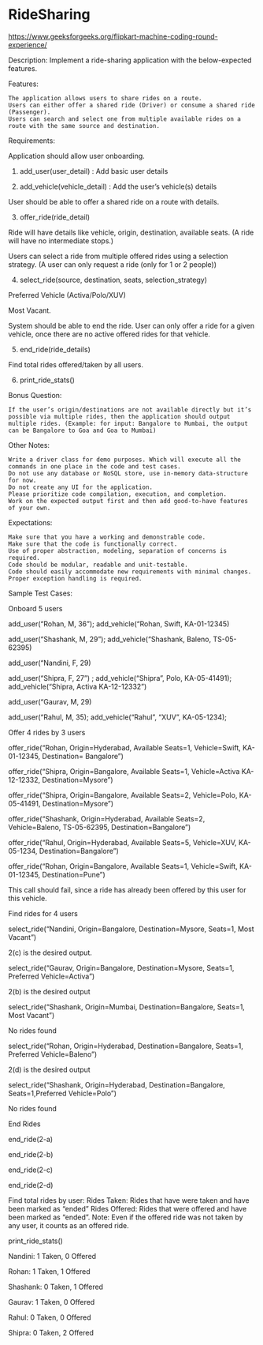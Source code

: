 # RideSharing
https://www.geeksforgeeks.org/flipkart-machine-coding-round-experience/


Description: Implement a ride-sharing application with the below-expected features.

Features:

    The application allows users to share rides on a route.
    Users can either offer a shared ride (Driver) or consume a shared ride (Passenger).
    Users can search and select one from multiple available rides on a route with the same source and destination.

Requirements:

Application should allow user onboarding.


     

1. add_user(user_detail) : Add basic user details

2. add_vehicle(vehicle_detail) : Add the user’s vehicle(s) details

User should be able to offer a shared ride on a route with details.

3. offer_ride(ride_detail)

Ride will have details like vehicle, origin, destination, available seats. (A ride will have no intermediate stops.)

Users can select a ride from multiple offered rides using a selection strategy. (A user can only request  a ride (only for 1 or 2 people))

4. select_ride(source, destination, seats, selection_strategy)

Preferred Vehicle (Activa/Polo/XUV)

Most Vacant.

System should be able to end the ride. User can only offer a ride for a given vehicle, once there are no active offered rides for that vehicle.

     

5. end_ride(ride_details)

Find total rides offered/taken by all users.

     

6. print_ride_stats()

Bonus Question:

    If the user’s origin/destinations are not available directly but it’s possible via multiple rides, then the application should output multiple rides. (Example: for input: Bangalore to Mumbai, the output can be Bangalore to Goa and Goa to Mumbai)

Other Notes:

    Write a driver class for demo purposes. Which will execute all the commands in one place in the code and test cases.
    Do not use any database or NoSQL store, use in-memory data-structure for now.  
    Do not create any UI for the application.
    Please prioritize code compilation, execution, and completion.  
    Work on the expected output first and then add good-to-have features of your own.

Expectations:


    Make sure that you have a working and demonstrable code.
    Make sure that the code is functionally correct.
    Use of proper abstraction, modeling, separation of concerns is required.
    Code should be modular, readable and unit-testable.
    Code should easily accommodate new requirements with minimal changes.
    Proper exception handling is required.

Sample Test Cases:

Onboard 5 users

     

add_user(“Rohan, M, 36”); add_vehicle(“Rohan, Swift, KA-01-12345)

add_user(“Shashank, M, 29”); add_vehicle(“Shashank, Baleno, TS-05-62395)

add_user(“Nandini, F, 29)  

add_user(“Shipra, F, 27”) ; add_vehicle(“Shipra”, Polo, KA-05-41491); add_vehicle(“Shipra, Activa KA-12-12332”)

add_user(“Gaurav, M, 29)

add_user(“Rahul, M, 35); add_vehicle(“Rahul”, “XUV”, KA-05-1234);

Offer 4 rides by 3 users

     

offer_ride(“Rohan, Origin=Hyderabad, Available Seats=1, Vehicle=Swift, KA-01-12345, Destination= Bangalore”)

offer_ride(“Shipra, Origin=Bangalore, Available Seats=1, Vehicle=Activa KA-12-12332, Destination=Mysore”)

offer_ride(“Shipra, Origin=Bangalore, Available Seats=2, Vehicle=Polo, KA-05-41491, Destination=Mysore”)

offer_ride(“Shashank, Origin=Hyderabad, Available Seats=2, Vehicle=Baleno, TS-05-62395, Destination=Bangalore”)

offer_ride(“Rahul, Origin=Hyderabad, Available Seats=5, Vehicle=XUV,  KA-05-1234, Destination=Bangalore”)

offer_ride(“Rohan, Origin=Bangalore, Available Seats=1, Vehicle=Swift, KA-01-12345, Destination=Pune”)

     

This call should fail, since a ride has already been offered by this user for this vehicle.

Find rides for 4 users

     

select_ride(“Nandini, Origin=Bangalore, Destination=Mysore, Seats=1, Most Vacant”)

     

2(c) is the desired output.

select_ride(“Gaurav, Origin=Bangalore, Destination=Mysore, Seats=1, Preferred Vehicle=Activa”)

     

2(b) is the desired output

select_ride(“Shashank, Origin=Mumbai, Destination=Bangalore, Seats=1, Most Vacant”)

     

No rides found

select_ride(“Rohan, Origin=Hyderabad, Destination=Bangalore, Seats=1, Preferred Vehicle=Baleno”)

     

2(d) is the desired output

select_ride(“Shashank, Origin=Hyderabad, Destination=Bangalore, Seats=1,Preferred Vehicle=Polo”)

     

No rides found

End Rides

     

end_ride(2-a)

end_ride(2-b)

end_ride(2-c)

end_ride(2-d)

Find total rides by user: Rides Taken: Rides that have were taken and have been marked as “ended” Rides Offered: Rides that were offered and have been marked as “ended”. Note: Even if the offered ride was not taken by any user, it counts as an offered ride. 
 

     

print_ride_stats()

     

Nandini: 1 Taken, 0 Offered  

Rohan: 1 Taken, 1 Offered 

Shashank: 0 Taken, 1 Offered 

Gaurav: 1 Taken, 0 Offered

Rahul: 0 Taken, 0 Offered 

Shipra: 0 Taken, 2 Offered
